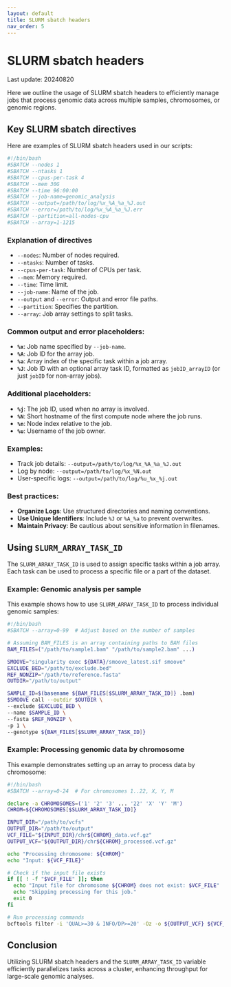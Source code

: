 ```yaml
---
layout: default
title: SLURM sbatch headers 
nav_order: 5
---
```


# SLURM sbatch headers 
Last update: 20240820

Here we outline the usage of SLURM sbatch headers to efficiently manage jobs that process genomic data across multiple samples, chromosomes, or genomic regions.

## Key SLURM sbatch directives

Here are examples of SLURM sbatch headers used in our scripts:

```bash
#!/bin/bash
#SBATCH --nodes 1
#SBATCH --ntasks 1
#SBATCH --cpus-per-task 4
#SBATCH --mem 30G
#SBATCH --time 96:00:00
#SBATCH --job-name=genomic_analysis
#SBATCH --output=/path/to/log/%x_%A_%a_%J.out
#SBATCH --error=/path/to/log/%x_%A_%a_%J.err
#SBATCH --partition=all-nodes-cpu
#SBATCH --array=1-1215
```

### Explanation of directives

- `--nodes`: Number of nodes required.
- `--ntasks`: Number of tasks.
- `--cpus-per-task`: Number of CPUs per task.
- `--mem`: Memory required.
- `--time`: Time limit.
- `--job-name`: Name of the job.
- `--output` and `--error`: Output and error file paths.
- `--partition`: Specifies the partition.
- `--array`: Job array settings to split tasks.


### Common output and error placeholders:

- **`%x`**: Job name specified by `--job-name`.
- **`%A`**: Job ID for the array job.
- **`%a`**: Array index of the specific task within a job array.
- **`%J`**: Job ID with an optional array task ID, formatted as `jobID_arrayID` (or just `jobID` for non-array jobs).

### Additional placeholders:

- **`%j`**: The job ID, used when no array is involved.
- **`%N`**: Short hostname of the first compute node where the job runs.
- **`%n`**: Node index relative to the job.
- **`%u`**: Username of the job owner.

### Examples:

- Track job details: `--output=/path/to/log/%x_%A_%a_%J.out`
- Log by node: `--output=/path/to/log/%x_%N.out`
- User-specific logs: `--output=/path/to/log/%u_%x_%j.out`

### Best practices:

- **Organize Logs**: Use structured directories and naming conventions.
- **Use Unique Identifiers**: Include `%J` or `%A_%a` to prevent overwrites.
- **Maintain Privacy**: Be cautious about sensitive information in filenames.

## Using `SLURM_ARRAY_TASK_ID`

The `SLURM_ARRAY_TASK_ID` is used to assign specific tasks within a job array. Each task can be used to process a specific file or a part of the dataset.

### Example: Genomic analysis per sample

This example shows how to use `SLURM_ARRAY_TASK_ID` to process individual genomic samples:

```bash
#!/bin/bash
#SBATCH --array=0-99  # Adjust based on the number of samples

# Assuming BAM_FILES is an array containing paths to BAM files
BAM_FILES=("/path/to/sample1.bam" "/path/to/sample2.bam" ...)

SMOOVE="singularity exec ${DATA}/smoove_latest.sif smoove"
EXCLUDE_BED="/path/to/exclude.bed"
REF_NONZIP="/path/to/reference.fasta"
OUTDIR="/path/to/output"

SAMPLE_ID=$(basename ${BAM_FILES[$SLURM_ARRAY_TASK_ID]} .bam)
$SMOOVE call --outdir $OUTDIR \
--exclude $EXCLUDE_BED \
--name $SAMPLE_ID \
--fasta $REF_NONZIP \
-p 1 \
--genotype ${BAM_FILES[$SLURM_ARRAY_TASK_ID]}
```

### Example: Processing genomic data by chromosome

This example demonstrates setting up an array to process data by chromosome:

```bash
#!/bin/bash
#SBATCH --array=0-24  # For chromosomes 1..22, X, Y, M

declare -a CHROMOSOMES=('1' '2' '3' ... '22' 'X' 'Y' 'M')
CHROM=${CHROMOSOMES[$SLURM_ARRAY_TASK_ID]}

INPUT_DIR="/path/to/vcfs"
OUTPUT_DIR="/path/to/output"
VCF_FILE="${INPUT_DIR}/chr${CHROM}_data.vcf.gz"
OUTPUT_VCF="${OUTPUT_DIR}/chr${CHROM}_processed.vcf.gz"

echo "Processing chromosome: ${CHROM}"
echo "Input: ${VCF_FILE}"

# Check if the input file exists
if [[ ! -f "$VCF_FILE" ]]; then
  echo "Input file for chromosome ${CHROM} does not exist: $VCF_FILE"
  echo "Skipping processing for this job."
  exit 0
fi

# Run processing commands
bcftools filter -i 'QUAL>=30 & INFO/DP>=20' -Oz -o ${OUTPUT_VCF} ${VCF_FILE}
```

## Conclusion

Utilizing SLURM sbatch headers and the `SLURM_ARRAY_TASK_ID` variable efficiently parallelizes tasks across a cluster, enhancing throughput for large-scale genomic analyses.

